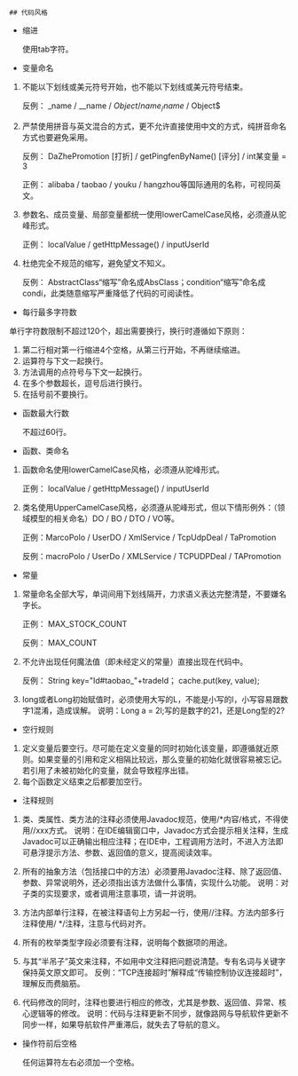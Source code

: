 	## 代码风格
	
- 缩进

  使用tab字符。
- 变量命名
1. 不能以下划线或美元符号开始，也不能以下划线或美元符号结束。

   反例： _name / __name / $Object / name_ / name$ / Object$
2. 严禁使用拼音与英文混合的方式，更不允许直接使用中文的方式，纯拼音命名方式也要避免采用。
 
   反例： DaZhePromotion [打折] / getPingfenByName()  [评分] / int某变量 = 3
   
   正例： alibaba / taobao / youku / hangzhou等国际通用的名称，可视同英文。
3. 参数名、成员变量、局部变量都统一使用lowerCamelCase风格，必须遵从驼峰形式。
 
   正例： localValue / getHttpMessage() /  inputUserId
4. 杜绝完全不规范的缩写，避免望文不知义。
 
   反例： AbstractClass“缩写”命名成AbsClass；condition“缩写”命名成 condi，此类随意缩写严重降低了代码的可阅读性。
- 每行最多字符数

 单行字符数限制不超过120个，超出需要换行，换行时遵循如下原则：
1. 第二行相对第一行缩进4个空格，从第三行开始，不再继续缩进。
2. 运算符与下文一起换行。
3. 方法调用的点符号与下文一起换行。
4. 在多个参数超长，逗号后进行换行。
5. 在括号前不要换行。
- 函数最大行数

  不超过60行。
- 函数、类命名
1. 函数命名使用lowerCamelCase风格，必须遵从驼峰形式。
  
   正例： localValue / getHttpMessage() /  inputUserId
2. 类名使用UpperCamelCase风格，必须遵从驼峰形式，但以下情形例外：（领域模型的相关命名）DO / BO / DTO / VO等。
 
   正例：MarcoPolo / UserDO / XmlService / TcpUdpDeal /   TaPromotion
 
   反例：macroPolo / UserDo / XMLService / TCPUDPDeal /   TAPromotion
- 常量
1. 常量命名全部大写，单词间用下划线隔开，力求语义表达完整清楚，不要嫌名字长。
   
   正例： MAX_STOCK_COUNT
 
   反例： MAX_COUNT
2. 不允许出现任何魔法值（即未经定义的常量）直接出现在代码中。
 
   反例： String key="Id#taobao_"+tradeId；
cache.put(key,  value);
3. long或者Long初始赋值时，必须使用大写的L，不能是小写的l，小写容易跟数字1混淆，造成误解。
 说明：Long a = 2l;写的是数字的21，还是Long型的2?
- 空行规则
1. 定义变量后要空行。尽可能在定义变量的同时初始化该变量，即遵循就近原则。如果变量的引用和定义相隔比较远，那么变量的初始化就很容易被忘记。若引用了未被初始化的变量，就会导致程序出错。
2. 每个函数定义结束之后都要加空行。
- 注释规则
1. 类、类属性、类方法的注释必须使用Javadoc规范，使用/*内容/格式，不得使用//xxx方式。
 说明：在IDE编辑窗口中，Javadoc方式会提示相关注释，生成Javadoc可以正确输出相应注释；在IDE中，工程调用方法时，不进入方法即可悬浮提示方法、参数、返回值的意义，提高阅读效率。

2. 所有的抽象方法（包括接口中的方法）必须要用Javadoc注释、除了返回值、参数、异常说明外，还必须指出该方法做什么事情，实现什么功能。
 说明：对子类的实现要求，或者调用注意事项，请一并说明。
3. 方法内部单行注释，在被注释语句上方另起一行，使用//注释。方法内部多行注释使用/ */注释，注意与代码对齐。

4. 所有的枚举类型字段必须要有注释，说明每个数据项的用途。

5. 与其“半吊子”英文来注释，不如用中文注释把问题说清楚。专有名词与关键字保持英文原文即可。
 反例：“TCP连接超时”解释成“传输控制协议连接超时”，理解反而费脑筋。
6. 代码修改的同时，注释也要进行相应的修改，尤其是参数、返回值、异常、核心逻辑等的修改。
 说明：代码与注释更新不同步，就像路网与导航软件更新不同步一样，如果导航软件严重滞后，就失去了导航的意义。
- 操作符前后空格

  任何运算符左右必须加一个空格。

 
